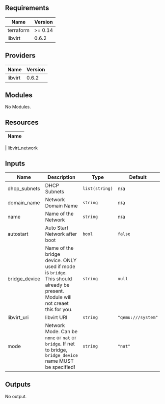 ## Requirements

| Name | Version |
|------|---------|
| terraform | >= 0.14 |
| libvirt | 0.6.2 |

## Providers

| Name | Version |
|------|---------|
| libvirt | 0.6.2 |

## Modules

No Modules.

## Resources

| Name |
|------|

| libvirt_network

## Inputs

| Name | Description | Type | Default | Required |
|------|-------------|------|---------|:--------:|
| dhcp\_subnets | DHCP Subnets | `list(string)` | n/a | yes |
| domain\_name | Network Domain Name | `string` | n/a | yes |
| name | Name of the Network | `string` | n/a | yes |
| autostart | Auto Start Network after boot | `bool` | `false` | no |
| bridge\_device | Name of the bridge device. ONLY used if mode is `bridge`. This should already be present. Module will not creaet this for you. | `string` | `null` | no |
| libvirt\_uri | libvirt URI | `string` | `"qemu:///system"` | no |
| mode | Network Mode. Can be `none` or `nat` or `bridge`. If net to bridge, `bridge_device` name MUST be specified! | `string` | `"nat"` | no |

## Outputs

No output.
